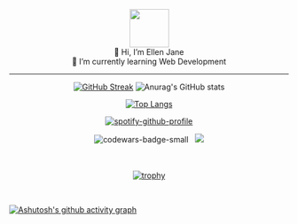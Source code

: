 <div align="center">
<img height="69" width="71" alt="" border="0" src="https://img2.gimm.io/10035d57-b9eb-42b5-a4dc-e324489b994f/-/resize/142x138/img.png">


</div>
<div align="center">
<span>👋 Hi, I’m Ellen Jane </span><br>
<span> 🌱 I’m currently learning Web Development</span>
</div>
<hr>
<div align="center">

[![GitHub Streak](https://github-readme-streak-stats.herokuapp.com?user=ellenjane001&theme=dark)](https://git.io/streak-stats)
![Anurag's GitHub stats](https://github-readme-stats.vercel.app/api?username=ellenjane001&show_icons=true&theme=radical)

</div>
<div align="center">

[![Top Langs](https://github-readme-stats.vercel.app/api/top-langs/?username=ellenjane001&layout=compact&theme=radical)](https://github.com/anuraghazra/github-readme-stats)

[![spotify-github-profile](https://spotify-github-profile.vercel.app/api/view?uid=314h555j6ta2yel6pl3bqooieajm&cover_image=true&theme=natemoo-re&bar_color=5d32d2&bar_color_cover=false)](https://github.com/kittinan/spotify-github-profile)


</div>
<div align="center">
<img src="https://www.codewars.com/users/ellenjane001/badges/small" alt="codewars-badge-small">
&nbsp;
<img src="https://gpvc.arturio.dev/ellenjane001">
</div>
<br>
<!---
ellenjane001/ellenjane001 is a ✨ special ✨ repository because its `README.md` (this file) appears on your GitHub profile.
You can click the Preview link to take a look at your changes.
--->
<br>
<div align="center">

[![trophy](https://github-profile-trophy.vercel.app/?username=ellenjane001&theme=onedark)](https://github.com/ryo-ma/github-profile-trophy)

</div>
<br>

[![Ashutosh's github activity graph](https://activity-graph.herokuapp.com/graph?username=ellenjane001&theme=react-dark)](https://github.com/ashutosh00710/github-readme-activity-graph)

<div align="center">



</div>
